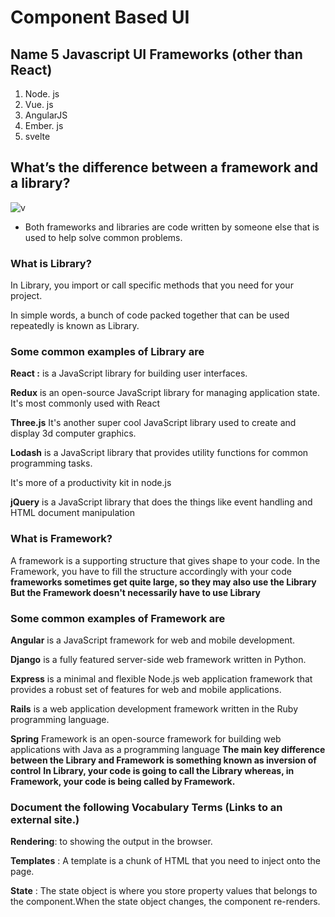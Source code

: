 # Component Based UI

## Name 5 Javascript UI Frameworks (other than React)

1. Node. js
2. Vue. js
3. AngularJS
4. Ember. js
5. svelte

## What’s the difference between a framework and a library?

![v](https://i.ytimg.com/vi/D_MO9vIRBcA/hqdefault.jpg)

* Both frameworks and libraries are code written by someone else that is used to help solve common problems.

### What is Library?

In Library, you import or call specific methods that you need for your project.

In simple words, a bunch of code packed together that can be used repeatedly is known as Library.

### Some common examples of Library are

**React :** is a JavaScript library for building user interfaces.

**Redux**  is an open-source JavaScript library for managing application state.
It's most commonly used with React

**Three.js** It's another super cool JavaScript library used to create and display 3d computer graphics.

**Lodash** is a JavaScript library that provides utility functions for common programming tasks.

It's more of a productivity kit in node.js

**jQuery** is a JavaScript library that does the things like event handling and HTML document manipulation

### What is Framework?

A framework is a supporting structure that gives shape to your code.
In the Framework, you have to fill the structure accordingly with your code
**frameworks sometimes get quite large, so they may also use the Library But the Framework doesn't necessarily have to use Library**

### Some common examples of Framework are

**Angular** is a JavaScript framework for web and mobile development.

**Django** is a fully featured server-side web framework written in
Python.

**Express**  is a minimal and flexible Node.js web application framework that provides a robust set of features for web and mobile applications.

**Rails** is a web application development framework written in the Ruby programming language.

**Spring** Framework is an open-source framework for building web applications with Java as a programming language
**The main key difference between the Library and Framework is something known as inversion of control**
**In Library, your code is going to call the Library whereas, in Framework, your code is being called by Framework.**

### Document the following Vocabulary Terms (Links to an external site.)

**Rendering**: to showing the output in the browser.

**Templates** : A template is a chunk of HTML that you need to inject onto the page.

**State** : The state object is where you store property values that belongs to the component.When the state object changes, the component re-renders.
